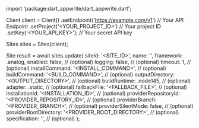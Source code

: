 import 'package:dart_appwrite/dart_appwrite.dart';

Client client = Client()
    .setEndpoint('https://example.com/v1') // Your API Endpoint
    .setProject('<YOUR_PROJECT_ID>') // Your project ID
    .setKey('<YOUR_API_KEY>'); // Your secret API key

Sites sites = Sites(client);

Site result = await sites.update(
    siteId: '<SITE_ID>',
    name: '<NAME>',
    framework: .analog,
    enabled: false, // (optional)
    logging: false, // (optional)
    timeout: 1, // (optional)
    installCommand: '<INSTALL_COMMAND>', // (optional)
    buildCommand: '<BUILD_COMMAND>', // (optional)
    outputDirectory: '<OUTPUT_DIRECTORY>', // (optional)
    buildRuntime: .node145, // (optional)
    adapter: .static, // (optional)
    fallbackFile: '<FALLBACK_FILE>', // (optional)
    installationId: '<INSTALLATION_ID>', // (optional)
    providerRepositoryId: '<PROVIDER_REPOSITORY_ID>', // (optional)
    providerBranch: '<PROVIDER_BRANCH>', // (optional)
    providerSilentMode: false, // (optional)
    providerRootDirectory: '<PROVIDER_ROOT_DIRECTORY>', // (optional)
    specification: '', // (optional)
);
